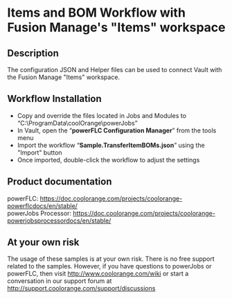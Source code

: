 # Items and BOM Workflow with Fusion Manage's "Items" workspace


## Description
The configuration JSON and Helper files can be used to connect Vault with the Fusion Manage "Items" workspace.

## Workflow Installation
- Copy and override the files located in Jobs and Modules to “C:\ProgramData\coolOrange\powerJobs”
- In Vault, open the “**powerFLC Configuration Manager**” from the tools menu
- Import the workflow “**Sample.TransferItemBOMs.json**” using the "Import" button
- Once imported, double-click the workflow to adjust the settings

## Product documentation
powerFLC: https://doc.coolorange.com/projects/coolorange-powerflcdocs/en/stable/  
powerJobs Processor: https://doc.coolorange.com/projects/coolorange-powerjobsprocessordocs/en/stable/  

## At your own risk
The usage of these samples is at your own risk. There is no free support related to the samples. However, if you have questions to powerJobs or powerFLC, then visit http://www.coolorange.com/wiki or start a conversation in our support forum at http://support.coolorange.com/support/discussions


